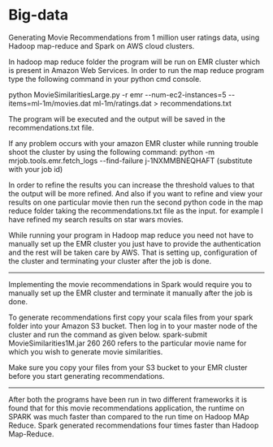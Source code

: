 # Big-data
Generating Movie Recommendations from 1 million user ratings data, using Hadoop map-reduce and Spark on AWS cloud clusters.

In hadoop map reduce folder the program will be run on EMR cluster which is present in Amazon Web Services. In order to run the map reduce program type the following command in your python cmd console. 

  python MovieSimilaritiesLarge.py -r emr --num-ec2-instances=5 --items=ml-1m/movies.dat ml-1m/ratings.dat > recommendations.txt

The program will be executed and the output will be saved in the recommendations.txt file. 

If any problem occurs with your amazon EMR cluster while running trouble shoot the cluster by using the following command:
  python -m mrjob.tools.emr.fetch_logs --find-failure j-1NXMMBNEQHAFT (substitute with your job id)
  
In order to refine the results you can increase the threshold values to that the output will be more refined. And also if you want to refine and view your results on one particular movie then run the second python code in the map reduce folder taking the recommendations.txt file as the input. for example I have refined my search results on star wars movies. 

While running your program in Hadoop map reduce you need not have to manually set up the EMR cluster you just have to provide the authentication and the rest will be taken care by AWS. That is setting up, configuration of the cluster and terminating your cluster after the job is done.

------------------------------------------------------------------------------------------------------------------------------------------
Implementing the movie recommendations in Spark would require you to manually set up the EMR cluster and terminate it manually after the job is done.

To generate recommendations first copy your scala files from your spark folder into your Amazon S3 bucket. 
Then log in to your master node of the cluster and run the command as given below.
  spark-submit MovieSimilarities1M.jar 260
 260 refers to the particular movie name for which you wish to generate movie similarities.
 
 Make sure you copy your files from your S3 bucket to your EMR cluster before you start generating recommendations.
 
 -----------------------------------------------------------------------------------------------------------------------------------------
After both the programs have been run in two different frameworks it is found that for this movie recommendations application, the runtime on SPARK was much faster than compared to the run time on Hadoop MAp Reduce. Spark generated recommendations four times faster than Hadoop Map-Reduce. 
